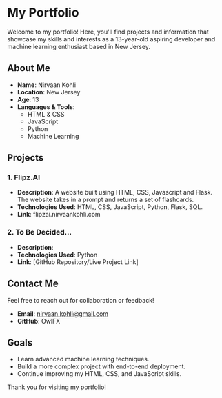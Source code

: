 # My Portfolio

Welcome to my portfolio! Here, you'll find projects and information that showcase my skills and interests as a 13-year-old aspiring developer and machine learning enthusiast based in New Jersey.

## About Me
- **Name**: Nirvaan Kohli
- **Location**: New Jersey
- **Age**: 13
- **Languages & Tools**:
  - HTML & CSS
  - JavaScript
  - Python
  - Machine Learning

## Projects
### 1. Flipz.AI
- **Description**: A website built using HTML, CSS, Javascript and Flask. The website takes in a prompt and returns a set of flashcards.
- **Technologies Used**: HTML, CSS, JavaScript, Python, Flask, SQL.
- **Link**: flipzai.nirvaankohli.com

### 2. To Be Decided...
- **Description**: 
- **Technologies Used**: Python
- **Link**: [GitHub Repository/Live Project Link]

## Contact Me
Feel free to reach out for collaboration or feedback!
- **Email**: nirvaan.kohli@gmail.com
- **GitHub**: OwlFX

## Goals
- Learn advanced machine learning techniques.
- Build a more complex project with end-to-end deployment.
- Continue improving my HTML, CSS, and JavaScript skills.

Thank you for visiting my portfolio!

